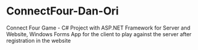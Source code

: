 # ConnectFour-Dan-Ori
Connect Four Game - C# Project with ASP.NET Framework for Server and Website, Windows Forms App for the client to play against the server after registration in the website
